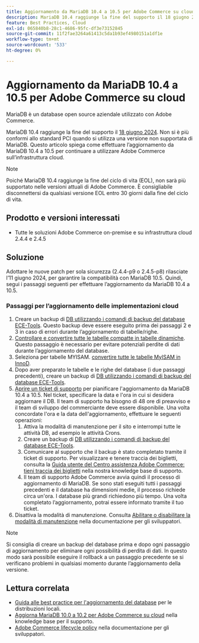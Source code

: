 ```yaml
---
title: Aggiornamento da MariaDB 10.4 a 10.5 per Adobe Commerce su cloud
description: MariaDB 10.4 raggiunge la fine del supporto il 18 giugno 2024. Questo articolo spiega come aggiornare MariaDB dalla versione 10.4 alla versione 10.5 per continuare a utilizzare Adobe Commerce sull’infrastruttura cloud.
feature: Best Practices, Cloud
exl-id: 065840b8-28c1-4686-95fc-df3e73152845
source-git-commit: 11f2fae3264a61413c5da1b93ef4980151a1df1e
workflow-type: tm+mt
source-wordcount: '533'
ht-degree: 0%

---
```


# Aggiornamento da MariaDB 10.4 a 10.5 per Adobe Commerce su cloud

MariaDB è un database open source aziendale utilizzato con Adobe Commerce.

MariaDB 10.4 raggiunge la fine del supporto il [18 giugno 2024](https://endoflife.date/mariadb). Non si è più conformi allo standard PCI quando si utilizza una versione non supportata di MariaDB. Questo articolo spiega come effettuare l’aggiornamento da MariaDB 10.4 a 10.5 per continuare a utilizzare Adobe Commerce sull’infrastruttura cloud.

>[!NOTE]
>
>Poiché MariaDB 10.4 raggiunge la fine del ciclo di vita (EOL), non sarà più supportato nelle versioni attuali di Adobe Commerce. È consigliabile disconnettersi da qualsiasi versione EOL entro 30 giorni dalla fine del ciclo di vita.

## Prodotto e versioni interessati

* Tutte le soluzioni Adobe Commerce on-premise e su infrastruttura cloud 2.4.4 e 2.4.5

## Soluzione

Adottare le nuove patch per sola sicurezza (2.4.4-p9 o 2.4.5-p8) rilasciate l’11 giugno 2024, per garantire la compatibilità con MariaDB 10.5. Quindi, segui i passaggi seguenti per effettuare l’aggiornamento da MariaDB 10.4 a 10.5.

### Passaggi per l’aggiornamento delle implementazioni cloud

1. Creare un backup di [DB utilizzando i comandi di backup del database ECE-Tools](https://experienceleague.adobe.com/en/docs/commerce-cloud-service/user-guide/develop/storage/snapshots). Questo backup deve essere eseguito prima dei passaggi 2 e 3 in caso di errori durante l’aggiornamento di tabelle/righe.
1. [Controllare e convertire tutte le tabelle compatte in tabelle dinamiche](https://experienceleague.adobe.com/en/docs/commerce-operations/implementation-playbook/best-practices/maintenance/mariadb-upgrade). Questo passaggio è necessario per evitare potenziali perdite di dati durante l’aggiornamento del database.
1. Seleziona per tabelle MYISAM. [convertire tutte le tabelle MyISAM in InnoD](https://experienceleague.adobe.com/en/docs/commerce-operations/implementation-playbook/best-practices/planning/database-on-cloud).
1. Dopo aver preparato le tabelle e le righe del database (i due passaggi precedenti), creare un backup di [DB utilizzando i comandi di backup del database ECE-Tools](https://experienceleague.adobe.com/en/docs/commerce-cloud-service/user-guide/develop/storage/snapshots).
1. [Aprire un ticket di supporto](/help/help-center-guide/help-center/magento-help-center-user-guide.md#submit-ticket) per pianificare l&#39;aggiornamento da MariaDB 10.4 a 10.5. Nel ticket, specificare la data e l&#39;ora in cui si desidera aggiornare il DB. Il team di supporto ha bisogno di 48 ore di preavviso e il team di sviluppo del commerciante deve essere disponibile. Una volta concordate l&#39;ora e la data dell&#39;aggiornamento, effettuare le seguenti operazioni:
   1. Attiva la modalità di manutenzione per il sito e interrompi tutte le attività DB, ad esempio le attività Crons.
   1. Creare un backup di [DB utilizzando i comandi di backup del database ECE-Tools](https://experienceleague.adobe.com/en/docs/commerce-cloud-service/user-guide/develop/storage/snapshots).
   1. Comunicare al supporto che il backup è stato completato tramite il ticket di supporto. Per visualizzare e tenere traccia dei biglietti, consulta la [Guida utente del Centro assistenza Adobe Commerce: tieni traccia dei biglietti](/help/help-center-guide/help-center/magento-help-center-user-guide.md#track-tickets) nella nostra knowledge base di supporto.
   1. Il team di supporto Adobe Commerce avvia quindi il processo di aggiornamento di MariaDB. Se sono stati eseguiti tutti i passaggi precedenti e il database ha dimensioni medie, il processo richiede circa un&#39;ora. I database più grandi richiedono più tempo. Una volta completato l’aggiornamento, potrai essere informato tramite il tuo ticket.
1. Disattiva la modalità di manutenzione. Consulta [Abilitare o disabilitare la modalità di manutenzione](https://experienceleague.adobe.com/en/docs/commerce-operations/installation-guide/tutorials/maintenance-mode) nella documentazione per gli sviluppatori.

>[!NOTE]
>
>Si consiglia di creare un backup del database prima e dopo ogni passaggio di aggiornamento per eliminare ogni possibilità di perdita di dati. In questo modo sarà possibile eseguire il rollback a un passaggio precedente se si verificano problemi in qualsiasi momento durante l’aggiornamento della versione.

## Lettura correlata

* [Guida alle best practice per l&#39;aggiornamento del database](https://experienceleague.adobe.com/en/docs/commerce-operations/upgrade-guide/prepare/prerequisites) per le distribuzioni locali.
* [Aggiorna MariaDB 10.0 a 10.2 per Adobe Commerce su cloud](https://experienceleague.adobe.com/en/docs/commerce-knowledge-base/kb/how-to/upgrade-mariadb-10-0-to-10-2-for-magento-commerce-cloud) nella knowledge base per il supporto.
* [Adobe Commerce lifecycle policy](https://experienceleague.adobe.com/en/docs/commerce-operations/release/planning/lifecycle-policy) nella documentazione per gli sviluppatori.
